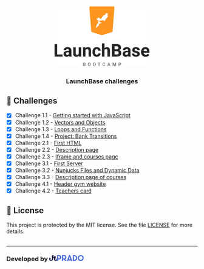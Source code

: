 <h1 align="center">
    <img alt="Launchbase" src=".github/logo_launchbase.png" width="250px" />
</h1>

<h3 align="center">
  LaunchBase challenges
</h3>

## :rocket: Challenges

- [x] Challenge 1.1 - [Getting started with JavaScript](src/1-1)
- [x] Challenge 1.2 - [Vectors and Objects](src/1-2)
- [x] Challenge 1.3 - [Loops and Functions](src/1-3)
- [x] Challenge 1.4 - [Project: Bank Transitions](src/1-4)
- [x] Challenge 2.1 - [First HTML](src/2-1)
- [x] Challenge 2.2 - [Description page](src/2-2)
- [x] Challenge 2.3 - [Iframe and courses page](src/2-3)
- [x] Challenge 3.1 - [First Server](src/3-1)
- [x] Challenge 3.2 - [Nunjucks Files and Dynamic Data](src/3-2)
- [x] Challenge 3.3 - [Description page of courses](src/3-3)
- [x] Challenge 4.1 - [Header gym website](src/4-1)
- [x] Challenge 4.2 - [Teachers card](src/4-2)

## :memo: License

This project is protected by the MIT license. See the file [LICENSE](/LICENSE) for more details.

<div style="margin: 30px;"></div>

---

### **Developed by** [<img alt="Logo RPrado" src="https://raw.githubusercontent.com/rpradosilva/rpradosilva/master/.github/logo-rprado.png" width="91px" />](http://rprado.design)
